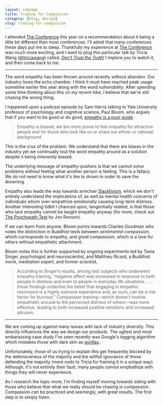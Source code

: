 ```yaml
---
layout: subpage
title: Trading for Compassion
category: [blog, design]
slug: trading-for-compassion
---
```

I attended [The Conference](https://2016.theconference.se/) this year on a recommendation about it being a little bit different than most conferences. I'll admit that many conferences these days put me to sleep. Thankfully my experience at [The Conference](https://2016.theconference.se/) was much more exciting, and I want to plug this particular talk by Tricia Wang ([@triciawang](https://twitter.com/triciawang)) called, [*Don't Trust the Truth!*](http://videos.theconference.se/dont-trust-the-truth") I implore you to watch it, and then come back to me.

<hr class="small">

The word *empathy* has been thrown around recently without abandon. Our industry loves the echo chamber. I think it must have reached peak usage sometime earlier this year along with the word *vulnerability*. After spending some time thinking about this on my recent hike, I believe that we're still chasing the wrong thing.

I happened upon a podcast episode by Sam Harris talking to Yale University professor of psychology and cognitive science, Paul Bloom, who argues that if you want to be good or do good, [empathy is a poor guide](http://bostonreview.net/forum/paul-bloom-against-empathy).

> Empathy is biased; we are more prone to feel empathy for attractive people and for those who look like us or share our ethnic or national background.

This is the crux of the problem. We understand that there are biases in the industry yet we continually tout the word empathy around as a solution despite it being *inherently* biased.

The underlying message of empathy-pushers is that we cannot solve problems without feeling what another person is feeling. This is a fallacy. We do not need to know what it's like to drown in order to save the drowning.

Empathy also leads the way towards armchair [Slacktivism](https://en.wikipedia.org/wiki/Slacktivism#Criticism_of_slacktivism), which we don't entirely understand the implications of, as well as mental health concerns of individuals whom over-empathize emotionally causing long-term distress. Another interesting tidbit I chanced upon, tangentially related, is that those who lack empathy cannot be taught empathy anyway (for more, check out [The Psychopath Test](http://amzn.to/2c5YPgY) by Jon Ronson).

If we can learn from anyone, Bloom points towards Charles Goodman who notes the distinction in Buddhist texts between *sentimental compassion*, which corresponds to empathy, and *great compassion*, which is a love for others without empathetic attachment. 

Bloom notes this is further supported by ongoing experiments led by Tania Singer, psychologist and neuroscientist, and Matthieu Ricard, a Buddhist monk, meditation expert, and former scientist,

> According to Singer’s results, among test subjects who underwent empathy training, “negative affect was increased in response to both people in distress and even to people in everyday life situations. . . . these findings underline the belief that engaging in empathic resonance is a highly aversive experience and, as such, can be a risk factor for burnout.” Compassion training—which doesn’t involve empathetic arousal to the perceived distress of others—was more effective, leading to both increased positive emotions and increased altruism.

<hr class="small">

We are coming up against many issues with lack of industry diversity. This directly influences the way we design our products. The ugliest and most embarassing case study I've seen recently was Google's tagging algorithm which mistakes those with dark skin as [gorillas](http://blogs.wsj.com/digits/2015/07/01/google-mistakenly-tags-black-people-as-gorillas-showing-limits-of-algorithms/).

Unfortunately, those of us trying to explain this get frequently blocked by the defensiveness of the majority and the willfull ignorance of those defending the majority (more nods to Tricia for framing it in a unique way). Although, it's not entirely their fault, many people *cannot* emphathize with things they will never experience.

As I research the topic more, I'm finding myself moving towards siding with those who believe that what we really should be chasing is *compassion*. Compassion *can* be practiced and seemingly, with great results. The first step is to simply listen.